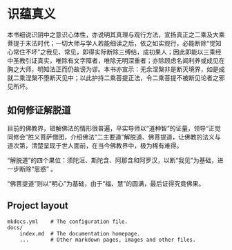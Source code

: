 # 识蕴真义

本书细说识阴中之意识心体性，亦说明其真理与观行方法，宣扬真正之二乘及大乘菩提于末法时代；一切大师与学人若能细读之后，依之如实观行，必能断除“觉知心常住不坏”之我见、常见，即得实际断除三缚结，成初果人；因此即能以三乘经中圣教引证真实，唯除有文字障者，唯除无明深重者；亦除顾虑名闻利养或成见在胸之大师，明知法正而仍故谤为谬。本书亦宣示：无余涅槃非是断灭境界，如是成就二乘涅槃不堕断灭见中；以此护持二乘菩提正法，令二乘菩提不被断见论者之邪见所坏。

## 如何修证解脱道

目前的佛教界，错解佛法的情形很普遍，平实导师以“道种智”的证量，领导“正觉同修会”胜义菩萨僧团，介绍佛法“二主要道”解脱道、佛菩提道，让佛教的法义与道次第，清楚呈现于世人面前，在当今佛教界中，极为稀有难得。

“解脱道”的四个果位：须陀洹、斯陀含、阿那含和阿罗汉，以断“我见”为基础，进一步断除“思惑” 。

“佛菩提道”则以“明心”为基础，由于“福、慧”的圆满，最后证得究竟佛果。

## Project layout

    mkdocs.yml    # The configuration file.
    docs/
        index.md  # The documentation homepage.
        ...       # Other markdown pages, images and other files.
